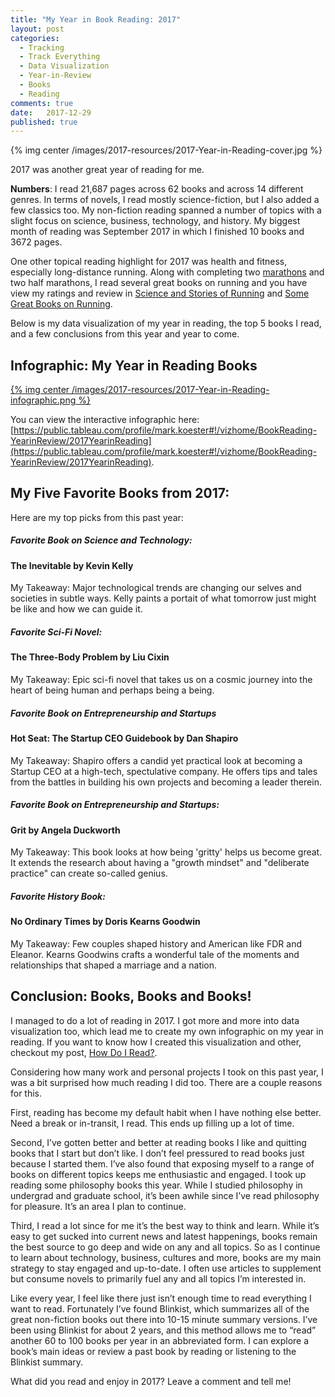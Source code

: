 ```yaml
---
title: "My Year in Book Reading: 2017"
layout: post
categories:
  - Tracking
  - Track Everything
  - Data Visualization
  - Year-in-Review
  - Books
  - Reading
comments: true
date:   2017-12-29
published: true
---
```


{% img center /images/2017-resources/2017-Year-in-Reading-cover.jpg %}

2017 was another great year of reading for me. 

**Numbers**: I read 21,687 pages across 62 books and across 14 different genres. In terms of novels, I read mostly science-fiction, but I also added a few classics too. My non-fiction reading spanned a number of topics with a slight focus on science, business, technology, and history. My biggest month of reading was September 2017 in which I finished 10 books and 3672 pages. 

One other topical reading highlight for 2017 was health and fitness, especially long-distance running. Along with completing two [marathons](http://www.markwk.com/first-marathon.html) and two half marathons, I read several great books on running and you have view my ratings and review in [Science and Stories of Running](http://www.markwk.com/more-running-books.html) and [Some Great Books on Running](http://www.markwk.com/running-books.html). 

Below is my data visualization of my year in reading, the top 5 books I read, and a few conclusions from this year and year to come. 

<!--more-->

## Infographic: My Year in Reading Books

[{% img center /images/2017-resources/2017-Year-in-Reading-infographic.png %}](https://public.tableau.com/profile/mark.koester#!/vizhome/BookReading-YearinReview/2017YearinReading)

You can view the interactive infographic here: [https://public.tableau.com/profile/mark.koester#!/vizhome/BookReading-YearinReview/2017YearinReading](https://public.tableau.com/profile/mark.koester#!/vizhome/BookReading-YearinReview/2017YearinReading). 

## My Five Favorite Books from 2017: 

Here are my top picks from this past year: 

##### Favorite Book on Science and Technology:

#### The Inevitable by Kevin Kelly

My Takeaway: Major technological trends are changing our selves and societies in subtle ways. Kelly paints a portait of what tomorrow just might be like and how we can guide it.

##### Favorite Sci-Fi Novel:

#### The Three-Body Problem by Liu Cixin

My Takeaway: Epic sci-fi novel that takes us on a cosmic journey into the heart of being human and perhaps being a being. 

##### Favorite Book on Entrepreneurship and Startups

#### Hot Seat: The Startup CEO Guidebook by Dan Shapiro

My Takeaway: Shapiro offers a candid yet practical look at becoming a Startup CEO at a high-tech, spectulative company. He offers tips and tales from the battles in building his own projects and becoming a leader therein.

##### Favorite Book on Entrepreneurship and Startups:

#### Grit by Angela Duckworth

My Takeaway: This book looks at how being 'gritty' helps us become great. It extends the research about having a "growth mindset" and "deliberate practice" can create so-called genius. 

##### Favorite History Book:

#### No Ordinary Times by Doris Kearns Goodwin

My Takeaway: Few couples shaped history and American like FDR and Eleanor. Kearns Goodwins crafts a wonderful tale of the moments and relationships that shaped a marriage and a nation. 

## Conclusion: Books, Books and Books! 

I managed to do a lot of reading in 2017. I got more and more into data visualization too, which lead me to create my own infographic on my year in reading. If you want to know how I created this visualization and other, checkout my post, [How Do I Read?](http://www.markwk.com/reading-data-visualization.html). 

Considering how many work and personal projects I took on this past year, I was a bit surprised how much reading I did too. There are a couple reasons for this. 

First, reading has become my default habit when I have nothing else better. Need a break or in-transit, I read. This ends up filling up a lot of time. 

Second, I’ve gotten better and better at reading books I like and quitting books that I start but don’t like. I don’t feel pressured to read books just because I started them. I’ve also found that exposing myself to a range of books on different topics keeps me enthusiastic and engaged. I took up reading some philosophy books this year. While I studied philosophy in undergrad and graduate school, it’s been awhile since I’ve read philosophy for pleasure. It’s an area I plan to continue. 

Third, I read a lot since for me it’s the best way to think and learn. While it’s easy to get sucked into current news and latest happenings, books remain the best source to go deep and wide on any and all topics. So as I continue to learn about technology, business, cultures and more, books are my main strategy to stay engaged and up-to-date. I often use articles to supplement but consume novels to primarily fuel any and all topics I’m interested in. 

Like every year, I feel like there just isn’t enough time to read everything I want to read. Fortunately I’ve found Blinkist, which summarizes all of the great non-fiction books out there into 10-15 minute summary versions. I’ve been using Blinkist for about 2 years, and this method allows me to “read” another 60 to 100 books per year in an abbreviated form. I can explore a book’s main ideas or review a past book by reading or listening to the Blinkist summary.

What did you read and enjoy in 2017? Leave a comment and tell me! 

